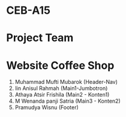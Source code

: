 # CEB-A15
Project Team
===================
Website Coffee Shop 
===========================================
1. Muhammad Mufti Mubarok  (Header-Nav)
2. Iin Anisul Rahmah       (Main1-Jumbotron)
3. Athaya Atsir Frishila   (Main2 - Konten1)
4. M Wenanda panji Satria  (Main3 - Konten2)
5. Pramudya Wisnu          (Footer)
